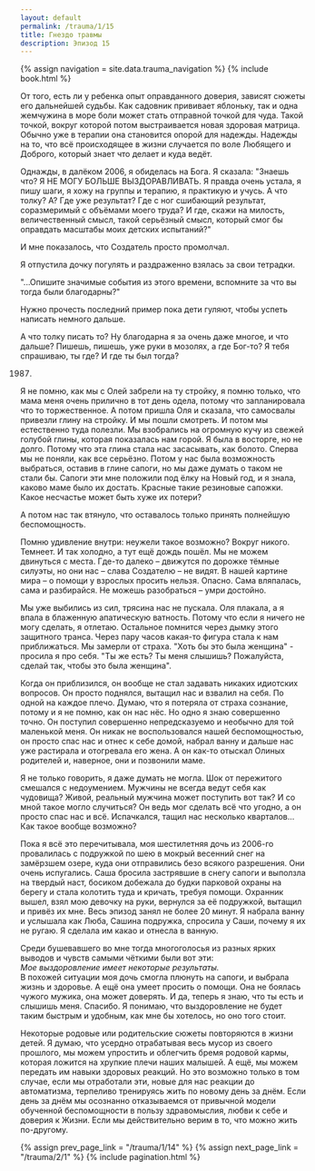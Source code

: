 ```yaml
---
layout: default
permalink: /trauma/1/15
title: Гнездо травмы
description: Эпизод 15
---
```

{% assign navigation  = site.data.trauma_navigation %}
{% include book.html %}

От того, есть ли у ребенка опыт оправданного доверия, зависят сюжеты его дальнейшей судьбы. Как садовник прививает яблоньку, так и одна жемчужина в море боли может стать отправной точкой для чуда. Такой точкой, вокруг которой потом выстраивается новая здоровая матрица. Обычно уже в терапии она становится опорой для надежды. Надежды на то, что всё происходящее в жизни случается по воле Любящего и Доброго, который знает что делает и куда ведёт.

Однажды, в далёком 2006, я обиделась на Бога. Я сказала: "Знаешь что? Я НЕ МОГУ БОЛЬШЕ ВЫЗДОРАВЛИВАТЬ. Я правда очень устала, я пишу шаги, я хожу на группы и терапию, я практикую и учусь. А что толку? А? Где уже результат? Где с ног сшибающий результат, соразмеримый с объёмами моего труда? И где, скажи на милость, величественный смысл, такой серьёзный смысл, который смог бы оправдать масштабы моих детских испытаний?"

И мне показалось, что Создатель просто промолчал.

Я отпустила дочку погулять и раздраженно взялась за свои тетрадки.

"...Опишите значимые события из этого времени, вспомните за что вы тогда были благодарны?"

Нужно прочесть последний пример пока дети гуляют, чтобы успеть написать немного дальше.

А что толку писать то? Ну благодарна я за очень даже многое, и что дальше? Пишешь, пишешь, уже руки в мозолях, а где Бог-то? Я тебя спрашиваю, ты где? И где ты был тогда?

1987.

Я не помню, как мы с Олей забрели на ту стройку, я помню только, что мама меня очень прилично в тот день одела, потому что запланировала что то торжественное. А потом пришла Оля и сказала, что самосвалы привезли глину на стройку. И мы пошли смотреть. И потом мы естественно туда полезли.  Мы взобрались на огромную кучу из свежей голубой глины, которая показалась нам горой. Я была в восторге, но не долго. Потому что эта глина стала нас засасывать, как болото. Сперва мы не поняли, как все серьёзно. Потом у нас была возможность выбраться, оставив в глине сапоги, но мы даже думать о таком не стали бы. Сапоги эти мне положили под ёлку на Новый год, и я знала, каково маме было их достать. Красные такие резиновые сапожки. Какое несчастье может быть хуже их потери?

А потом нас так втянуло, что оставалось только принять полнейшую беспомощность.

Помню удивление внутри: неужели такое возможно? Вокруг никого. Темнеет. И так холодно, а тут ещё дождь пошёл. Мы не можем двинуться с места. Где-то далеко – движутся по дорожке тёмные силуэты, но они нас – слава Создателю – не видят. В нашей картине мира – о помощи у взрослых просить нельзя. Опасно. Сама вляпалась, сама и разбирайся. Не можешь разобраться – умри достойно.

Мы уже выбились из сил, трясина нас не пускала. Оля плакала, а я впала в блаженную апатическую ватность. Потому что если я ничего не могу сделать, я отлетаю. Остальное помнится через дымку этого защитного транса. Через пару часов какая-то фигура стала к нам приближаться. Мы замерли от страха. "Хоть бы это была женщина" - просила я про себя. "Ты же есть? Ты меня слышишь? Пожалуйста, сделай так, чтобы это была женщина".

Когда он приблизился, он вообще не стал задавать никаких идиотских вопросов. Он просто поднялся, вытащил нас и взвалил на себя. По одной на каждое плечо. Думаю, что я потеряла от страха сознание, потому и я не помню, как он нас нёс. Но одно я знаю совершенно точно. Он поступил совершенно непредсказуемо и необычно для той маленькой меня. Он никак не воспользовался нашей беспомощностью, он просто спас нас и отнес к себе домой, набрал ванну и дальше нас уже растирала и отогревала его жена. А он как-то отыскал Олиных родителей и, наверное, они и позвонили маме.

Я не только говорить, я даже думать не могла. Шок от пережитого смешался с недоумением. Мужчины не всегда ведут себя как чудовища? Живой, реальный мужчина может поступить вот так? И со мной такое могло случиться? Он ведь мог сделать всё что угодно, а он просто спас нас и всё. Испачкался, тащил нас несколько кварталов… Как такое вообще возможно?

Пока я всё это перечитывала, моя шестилетняя дочь из 2006-го провалилась с подружкой по шею в мокрый весенний снег на замёрзшем озере, куда они отправились безо всякого разрешения. Они очень испугались. Саша бросила застрявшие в снегу сапоги и выползла на твердый наст, босиком добежала до будки парковой охраны на берегу и стала колотить туда и кричать, требуя помощи. Охранник вышел, взял мою девочку на руки, вернулся за её подружкой, вытащил и привёз их мне. Весь эпизод занял не более 20 минут. Я набрала ванну и услышала как Люба, Сашина подружка, спросила у Саши, почему я их не ругаю. Я сделала им какао и отнесла в ванную.

Среди бушевавшего во мне тогда многоголосья из разных ярких выводов и чувств самыми чёткими были вот эти:  
*Мое выздоровление имеет некоторые результаты.*  
В похожей ситуации моя дочь смогла плюнуть на сапоги, и выбрала жизнь и здоровье. А ещё она умеет просить о помощи. Она не боялась чужого мужика, она может доверять. И да, теперь я знаю, что ты есть и слышишь меня. Спасибо. Я понимаю, что выздоровление не будет таким быстрым и удобным, как мне бы хотелось, но оно того стоит.

Некоторые родовые или родительские сюжеты повторяются в жизни детей. Я думаю, что усердно отрабатывая весь мусор из своего прошлого, мы можем упростить и облегчить бремя родовой кармы, которая ложится на хрупкие плечи наших малышей. А ещё, мы можем передать им навыки здоровых реакций. Но это возможно только в том случае, если мы отработали эти, новые для нас реакции до автоматизма, терпеливо тренируясь жить по новому день за днём. Если день за днём мы осознанно отказываемся от привычной модели обученной беспомощности в пользу здравомыслия, любви к себе и доверия к Жизни. Если мы действительно верим в то, что можно жить по-другому.

{% assign prev_page_link = "/trauma/1/14" %}
{% assign next_page_link = "/trauma/2/1" %}
{% include pagination.html %}